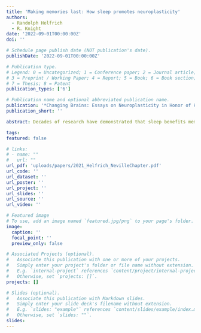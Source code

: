 ```yaml
---
title: 'Making memories last: How sleep promotes neuroplasticity'
authors:
  - Randolph Helfrich
  - R. Knight
date: '2022-09-01T00:00:00Z'
doi: ''

# Schedule page publish date (NOT publication's date).
publishDate: '2022-09-01T00:00:00Z'

# Publication type.
# Legend: 0 = Uncategorized; 1 = Conference paper; 2 = Journal article;
# 3 = Preprint / Working Paper; 4 = Report; 5 = Book; 6 = Book section;
# 7 = Thesis; 8 = Patent
publication_types: ['6']

# Publication name and optional abbreviated publication name.
publication: '*Changing Brains: Essays on Neuroplasticity in Honor of Helen J. Neville*'
publication_short: ''

abstract: Decades of research have demonstrated that sleep benefits memory formation and restores cognitive resources. While the behavioral benefits of sleep are well established, the neurophysiological underpinnings are less clear. In particular, it remains unknown how memories are transferred from short- to long-term storage. While initial theories were largely centered on rapid eye movement (REM) sleep, several contemporary theories converged on the notion that non-REM (NREM) sleep is actively engaged in memory consolidation. NREM sleep is dominated by prominent neuronal oscillations, such as cortical slow waves (<1.25 Hz), thalamo-cortical sleep spindles (12-16 Hz), and hippocampal ripple oscillations (80-200 Hz). Here we provide an overview of how selective synchronization of neuronal oscillations promotes information reactivation, transfer and consolidation during sleep. We explore the neocortical-hippocampal dialogue in support of information selection and distribution and we discuss the concept of cross-frequency coupling as a neural mechanism of information transfer. In particular, we focus on how time-varying, oscillatory activity can promote a neurophysiological milieu that mediates neuroplasticity. Taken together, we will review evidence of how sleep provides optimal conditions for neuroplasticity and outline that a disruption of sleep can contribute to age- and disease-related memory impairments and cognitive decline.

tags:
featured: false

# links:
# - name: ""
#   url: ""
url_pdf: 'uploads/papers/2021_Helfrich_NevilleChapter.pdf'
url_code: ''
url_dataset: ''
url_poster: ''
url_project: ''
url_slides: ''
url_source: ''
url_video: ''

# Featured image
# To use, add an image named `featured.jpg/png` to your page's folder.
image:
  caption: ''
  focal_point: ''
  preview_only: false

# Associated Projects (optional).
#   Associate this publication with one or more of your projects.
#   Simply enter your project's folder or file name without extension.
#   E.g. `internal-project` references `content/project/internal-project/index.md`.
#   Otherwise, set `projects: []`.
projects: []

# Slides (optional).
#   Associate this publication with Markdown slides.
#   Simply enter your slide deck's filename without extension.
#   E.g. `slides: "example"` references `content/slides/example/index.md`.
#   Otherwise, set `slides: ""`.
slides:
---
```


